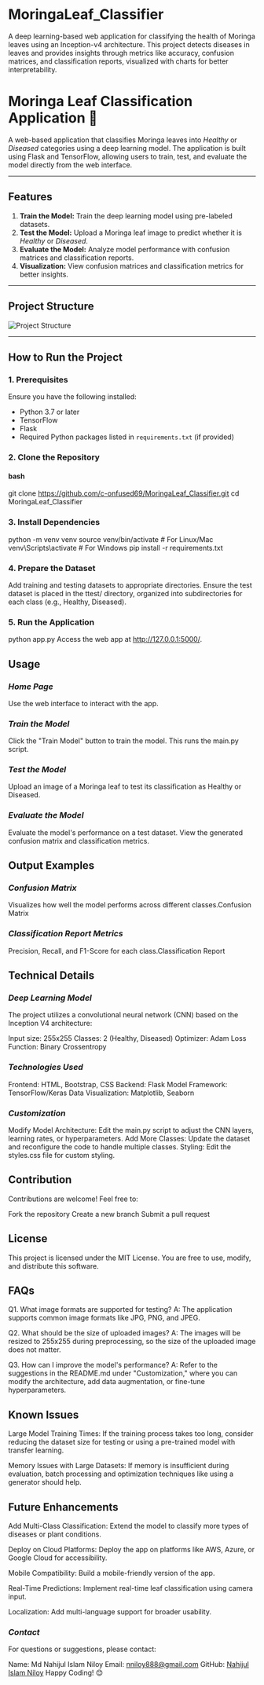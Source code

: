 # MoringaLeaf_Classifier
A deep learning-based web application for classifying the health of Moringa leaves using an Inception-v4 architecture. This project detects diseases in leaves and provides insights through metrics like accuracy, confusion matrices, and classification reports, visualized with charts for better interpretability.

# Moringa Leaf Classification Application 🌿

A web-based application that classifies Moringa leaves into *Healthy* or *Diseased* categories using a deep learning model. The application is built using Flask and TensorFlow, allowing users to train, test, and evaluate the model directly from the web interface.

---

## **Features**
1. **Train the Model:** Train the deep learning model using pre-labeled datasets.
2. **Test the Model:** Upload a Moringa leaf image to predict whether it is *Healthy* or *Diseased*.
3. **Evaluate the Model:** Analyze model performance with confusion matrices and classification reports.
4. **Visualization:** View confusion matrices and classification metrics for better insights.

---

## **Project Structure**
![Project Structure](./readme_assets/Project%20Structure.png)



---

## **How to Run the Project**

### **1. Prerequisites**
Ensure you have the following installed:
- Python 3.7 or later
- TensorFlow
- Flask
- Required Python packages listed in `requirements.txt` (if provided)

### **2. Clone the Repository**
#### bash
git clone https://github.com/c-onfused69/MoringaLeaf_Classifier.git
cd MoringaLeaf_Classifier

### **3. Install Dependencies**
python -m venv venv
source venv/bin/activate  # For Linux/Mac
venv\Scripts\activate     # For Windows
pip install -r requirements.txt

### **4. Prepare the Dataset**
Add training and testing datasets to appropriate directories.
Ensure the test dataset is placed in the ttest/ directory, organized into subdirectories for each class (e.g., Healthy, Diseased).

### **5. Run the Application**
python app.py
Access the web app at http://127.0.0.1:5000/.

## **Usage**

### ***Home Page***
Use the web interface to interact with the app.

### ***Train the Model***
Click the "Train Model" button to train the model. This runs the main.py script.

### ***Test the Model***
Upload an image of a Moringa leaf to test its classification as Healthy or Diseased.

### ***Evaluate the Model***
Evaluate the model's performance on a test dataset.
View the generated confusion matrix and classification metrics.

## **Output Examples**

### ***Confusion Matrix***
Visualizes how well the model performs across different classes.Confusion Matrix

### ***Classification Report Metrics***
Precision, Recall, and F1-Score for each class.Classification Report

## **Technical Details**

### ***Deep Learning Model***
The project utilizes a convolutional neural network (CNN) based on the Inception V4 architecture:

Input size: 255x255
Classes: 2 (Healthy, Diseased)
Optimizer: Adam
Loss Function: Binary Crossentropy

### ***Technologies Used***
Frontend: HTML, Bootstrap, CSS
Backend: Flask
Model Framework: TensorFlow/Keras
Data Visualization: Matplotlib, Seaborn

### ***Customization***
Modify Model Architecture: Edit the main.py script to adjust the CNN layers, learning rates, or hyperparameters.
Add More Classes: Update the dataset and reconfigure the code to handle multiple classes.
Styling: Edit the styles.css file for custom styling.

## **Contribution**
Contributions are welcome! Feel free to:

Fork the repository
Create a new branch
Submit a pull request

## **License**
This project is licensed under the MIT License. You are free to use, modify, and distribute this software.

## **FAQs**
Q1. What image formats are supported for testing?
A: The application supports common image formats like JPG, PNG, and JPEG.

Q2. What should be the size of uploaded images?
A: The images will be resized to 255x255 during preprocessing, so the size of the uploaded image does not matter.

Q3. How can I improve the model's performance?
A: Refer to the suggestions in the README.md under "Customization," where you can modify the architecture, add data augmentation, or fine-tune hyperparameters.

## **Known Issues**
Large Model Training Times:
If the training process takes too long, consider reducing the dataset size for testing or using a pre-trained model with transfer learning.

Memory Issues with Large Datasets:
If memory is insufficient during evaluation, batch processing and optimization techniques like using a generator should help.

## **Future Enhancements**
Add Multi-Class Classification:
Extend the model to classify more types of diseases or plant conditions.

Deploy on Cloud Platforms:
Deploy the app on platforms like AWS, Azure, or Google Cloud for accessibility.

Mobile Compatibility:
Build a mobile-friendly version of the app.

Real-Time Predictions:
Implement real-time leaf classification using camera input.

Localization:
Add multi-language support for broader usability.



### ***Contact***
For questions or suggestions, please contact:

Name: Md Nahijul Islam Niloy
Email: nniloy888@gmail.com
GitHub: [Nahijul Islam Niloy](https://github.com/c-onfused69)
Happy Coding! 😊